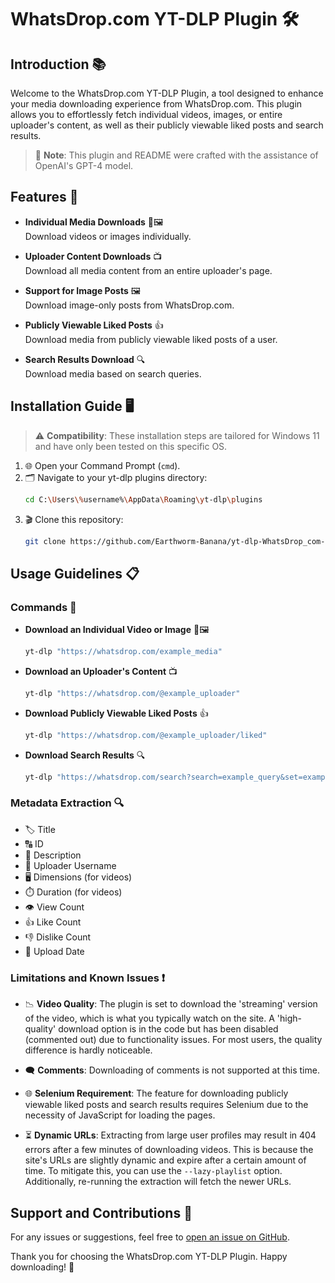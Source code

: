 # WhatsDrop.com YT-DLP Plugin 🛠️

## Introduction 📚

Welcome to the WhatsDrop.com YT-DLP Plugin, a tool designed to enhance your media downloading experience from WhatsDrop.com. This plugin allows you to effortlessly fetch individual videos, images, or entire uploader's content, as well as their publicly viewable liked posts and search results.

> 📝 **Note**: This plugin and README were crafted with the assistance of OpenAI's GPT-4 model.

## Features 🌟

- **Individual Media Downloads** 🎥🖼️  
  Download videos or images individually.

- **Uploader Content Downloads** 📺  
  Download all media content from an entire uploader's page.

- **Support for Image Posts** 🖼️  
  Download image-only posts from WhatsDrop.com.

- **Publicly Viewable Liked Posts** 👍  
  Download media from publicly viewable liked posts of a user.

- **Search Results Download** 🔍  
  Download media based on search queries.


## Installation Guide 🖥️

> ⚠️ **Compatibility**: These installation steps are tailored for Windows 11 and have only been tested on this specific OS.

1. 🌐 Open your Command Prompt (`cmd`).
2. 🗂️ Navigate to your yt-dlp plugins directory:
    ```bash
    cd C:\Users\%username%\AppData\Roaming\yt-dlp\plugins
    ```
3. 🎬 Clone this repository:
    ```bash
    git clone https://github.com/Earthworm-Banana/yt-dlp-WhatsDrop_com-plugin.git
    ```

## Usage Guidelines 📋

### Commands 📜

- **Download an Individual Video or Image** 🎥🖼️  
  ```bash
  yt-dlp "https://whatsdrop.com/example_media"
  ```
  
- **Download an Uploader's Content** 📺  
  ```bash
  yt-dlp "https://whatsdrop.com/@example_uploader"
  ```

- **Download Publicly Viewable Liked Posts** 👍  
  ```bash
  yt-dlp "https://whatsdrop.com/@example_uploader/liked"
  ```

- **Download Search Results** 🔍  
  ```bash
  yt-dlp "https://whatsdrop.com/search?search=example_query&set=example_set"
  ```
  
### Metadata Extraction 🔍

- 🏷️ Title
- 🔠 ID
- 📝 Description
- 🙋 Uploader Username
- 🖥️ Dimensions (for videos)
- ⏱️ Duration (for videos)
- 👁️ View Count
- 👍 Like Count
- 👎 Dislike Count
- 📅 Upload Date

### Limitations and Known Issues ❗

- 📉 **Video Quality**: The plugin is set to download the 'streaming' version of the video, which is what you typically watch on the site. A 'high-quality' download option is in the code but has been disabled (commented out) due to functionality issues. For most users, the quality difference is hardly noticeable.

- 🗨️ **Comments**: Downloading of comments is not supported at this time.

- 🌐 **Selenium Requirement**: The feature for downloading publicly viewable liked posts and search results requires Selenium due to the necessity of JavaScript for loading the pages.

- ⏳ **Dynamic URLs**: Extracting from large user profiles may result in 404 errors after a few minutes of downloading videos. This is because the site's URLs are slightly dynamic and expire after a certain amount of time. To mitigate this, you can use the `--lazy-playlist` option. Additionally, re-running the extraction will fetch the newer URLs.

## Support and Contributions 🤝

For any issues or suggestions, feel free to [open an issue on GitHub](https://github.com/Earthworm-Banana/yt-dlp-WhatsDrop_com-plugin/issues).

Thank you for choosing the WhatsDrop.com YT-DLP Plugin. Happy downloading! 🎉